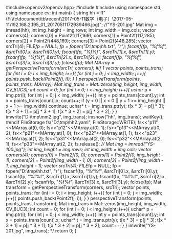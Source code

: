 #include<opencv2/opencv.hpp>
#include<iostream>
#include<string>
using namespace std;
using namespace cv;
int main()
{
	string hh = R"(F:\fc\document\tb\recent\2017-05-11数字（电子）\2017-05-11\192.168.2.195_01_20170511172939466.jpg)";
	//"YS-201.jpg"
	Mat img = imread(hh);
	int img_height = img.rows;
	int img_width = img.cols;
	vector<Point2f> corners(4);
	corners[0] = Point2f(117,169);
	corners[1] = Point2f(117,285);
	corners[2] = Point2f(448,169);
	corners[3] = Point2f(448,285);
	vector<Point2f> srcTri(4);
	FILE*fp = NULL;
	fp = fopen("D:\\tmp\\hh.txt", "r");
	fscanf(fp, "%f%f", &srcTri[0].x, &srcTri[0].y);
	fscanf(fp, "%f%f", &srcTri[1].x, &srcTri[1].y);
	fscanf(fp, "%f%f", &srcTri[2].x, &srcTri[2].y);
	fscanf(fp, "%f%f", &srcTri[3].x, &srcTri[3].y);
	fclose(fp);
	Mat MArray = getPerspectiveTransform(srcTri, corners);
#if 1
	vector<Point2f> points, points_trans;
	for (int i = 0; i < img_height; i++){
		for (int j = 0; j < img_width; j++){
			points.push_back(Point2f(j, i));
		}
	}
	perspectiveTransform(points, points_trans, MArray);
	Mat img_trans = Mat::zeros(img_height, img_width, CV_8UC3);
	int count = 0;
	for (int i = 0; i < img_height; i++){
		uchar* p = img.ptr<uchar>(i);
		for (int j = 0; j < img_width; j++){
			int y = points_trans[count].y;
			int x = points_trans[count].x;
			count++;
			if (y < 0 || x < 0 || y + 1 >= img_height || x + 1 >= img_width)
				continue;
			uchar* t = img_trans.ptr<uchar>(y);
			t[x * 3] = p[j * 3];
			t[x * 3 + 1] = p[j * 3 + 1];
			t[x * 3 + 2] = p[j * 3 + 2];
		}
	}
	imwrite("D:\\tmp\\mm2.jpg", img_trans);
	imshow("hh", img_trans);
	waitKey();
#endif
	FileStorage fs("D:\\tmp\\hh2.yaml", FileStorage::WRITE);
	fs<<"p11"<<MArray.at<double>(0, 0);
	fs<<"p12"<<MArray.at<double>(0, 1);
	fs<<"p13"<<MArray.at<double>(0, 2);
	fs<<"p21"<<MArray.at<double>(1, 0);
	fs<<"p22"<<MArray.at<double>(1, 1);
	fs<<"p23"<<MArray.at<double>(1, 2);
	fs<<"p31"<<MArray.at<double>(2, 0);
	fs<<"p32"<<MArray.at<double>(2, 1);
	fs<<"p33"<<MArray.at<double>(2, 2);
	fs.release();
	/*/
	Mat img = imread("YS-100.jpg");
	int img_height = img.rows;
	int img_width = img.cols;
	vector<Point2f> corners(4);
	corners[0] = Point2f(0, 0);
	corners[1] = Point2f(0, img_height - 1);
	corners[2] = Point2f(img_width - 1, 0);
	corners[3] = Point2f(img_width - 1, img_height - 1);
	vector<Point2f> srcTri(4);
	FILE*fp = NULL;
	fp = fopen("D:\\tmp\\hh.txt", "r");
	fscanf(fp, "%f%f", &srcTri[0].x, &srcTri[0].y);
	fscanf(fp, "%f%f", &srcTri[1].x, &srcTri[1].y);
	fscanf(fp, "%f%f", &srcTri[2].x, &srcTri[2].y);
	fscanf(fp, "%f%f", &srcTri[3].x, &srcTri[3].y);
	fclose(fp);
	Mat transform = getPerspectiveTransform(corners, srcTri);
	vector<Point2f> points, points_trans;
	for (int i = 0; i < img_height; i++){
		for (int j = 0; j < img_width; j++){
			points.push_back(Point2f(j, i));
		}
	}
	perspectiveTransform(points, points_trans, transform);
	Mat img_trans = Mat::zeros(img_height, img_width, CV_8UC3);
	int count = 0;
	for (int i = 0; i < img_height; i++){
		uchar* p = img.ptr<uchar>(i);
		for (int j = 0; j < img_width; j++){
			int y = points_trans[count].y;
			int x = points_trans[count].x;
			uchar* t = img_trans.ptr<uchar>(y);
			t[x * 3] = p[j * 3];
			t[x * 3 + 1] = p[j * 3 + 1];
			t[x * 3 + 2] = p[j * 3 + 2];
			count++;
		}
	}
	imwrite("YS-201.jpg", img_trans);
	*/
	return 0;
}

